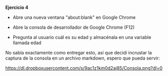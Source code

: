 **Ejercicio 4**
- Abre una nueva ventana "about:blank" en Google Chrome

- Abre la consola de desarrollador de Google Chrome (F12)

- Pregunta al usuario cuál es su edad y almacénala en una variable llamada edad

No sabía exactamente como entregar esto, así que decidí incrustar la captura de la consola en un archivo markdown, espero que pueda servir:

https://dl.dropboxusercontent.com/s/9ac1z1km0d2aj85/Consola.png?dl=0
